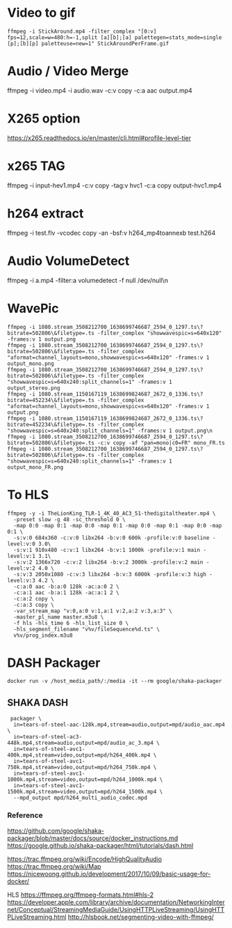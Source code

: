 # Video to gif
`ffmpeg -i StickAround.mp4 -filter_complex "[0:v] fps=12,scale=w=480:h=-1,split [a][b];[a] palettegen=stats_mode=single [p];[b][p] paletteuse=new=1" StickAroundPerFrame.gif`

# Audio / Video Merge
ffmpeg -i video.mp4 -i audio.wav -c:v copy -c:a aac output.mp4

# X265 option
https://x265.readthedocs.io/en/master/cli.html#profile-level-tier

# x265 TAG
ffmpeg -i input-hev1.mp4 -c:v copy -tag:v hvc1 -c:a copy output-hvc1.mp4

# h264 extract
ffmpeg -i test.flv -vcodec copy -an -bsf:v h264_mp4toannexb test.h264

# Audio VolumeDetect
ffmpeg -i a.mp4 -filter:a volumedetect -f null /dev/null\n

# WavePic
```
ffmpeg -i 1080.stream_3508212700_1638699746687_2594_0_1297.ts\?bitrate=502806\&filetype=.ts -filter_complex "showwavespic=s=640x120" -frames:v 1 output.png
ffmpeg -i 1080.stream_3508212700_1638699746687_2594_0_1297.ts\?bitrate=502806\&filetype=.ts -filter_complex "aformat=channel_layouts=mono,showwavespic=s=640x120" -frames:v 1 output_mono.png
ffmpeg -i 1080.stream_3508212700_1638699746687_2594_0_1297.ts\?bitrate=502806\&filetype=.ts -filter_complex "showwavespic=s=640x240:split_channels=1" -frames:v 1 output_stereo.png
ffmpeg -i 1080.stream_1150167119_1638699824687_2672_0_1336.ts\?bitrate=452234\&filetype=.ts -filter_complex "aformat=channel_layouts=mono,showwavespic=s=640x120" -frames:v 1 output.png
ffmpeg -i 1080.stream_1150167119_1638699824687_2672_0_1336.ts\?bitrate=452234\&filetype=.ts -filter_complex "showwavespic=s=640x240:split_channels=1" -frames:v 1 output.png\n
ffmpeg -i 1080.stream_3508212700_1638699746687_2594_0_1297.ts\?bitrate=502806\&filetype=.ts -c:v copy -af "pan=mono|c0=FR" mono_FR.ts
ffmpeg -i 1080.stream_3508212700_1638699746687_2594_0_1297.ts\?bitrate=502806\&filetype=.ts -filter_complex "showwavespic=s=640x240:split_channels=1" -frames:v 1 output_mono_FR.png
```

# To HLS
```
ffmpeg -y -i TheLionKing_TLR-1_4K_40_AC3_51-thedigitaltheater.mp4 \
  -preset slow -g 48 -sc_threshold 0 \
  -map 0:0 -map 0:1 -map 0:0 -map 0:1 -map 0:0 -map 0:1 -map 0:0 -map 0:1 \
  -s:v:0 684x360 -c:v:0 libx264 -b:v:0 600k -profile:v:0 baseline -level:v:0 3.0\
  -s:v:1 910x480 -c:v:1 libx264 -b:v:1 1000k -profile:v:1 main -level:v:1 3.1\
  -s:v:2 1366x720 -c:v:2 libx264 -b:v:2 3000k -profile:v:2 main -level:v:2 4.0 \
  -s:v:3 2050x1080 -c:v:3 libx264 -b:v:3 6000k -profile:v:3 high -level:v:3 4.2 \
  -c:a:0 aac -b:a:0 128k -ac:a:0 2 \
  -c:a:1 aac -b:a:1 128k -ac:a:1 2 \
  -c:a:2 copy \
  -c:a:3 copy \
  -var_stream_map "v:0,a:0 v:1,a:1 v:2,a:2 v:3,a:3" \
  -master_pl_name master.m3u8 \
  -f hls -hls_time 6 -hls_list_size 0 \
  -hls_segment_filename "v%v/fileSequence%d.ts" \
  v%v/prog_index.m3u8

```

# DASH Packager
```
docker run -v /host_media_path/:/media -it --rm google/shaka-packager
```

## SHAKA DASH 
```
 packager \
  in=tears-of-steel-aac-128k.mp4,stream=audio,output=mpd/audio_aac.mp4 \
  in=tears-of-steel-ac3-448k.mp4,stream=audio,output=mpd/audio_ac_3.mp4 \
  in=tears-of-steel-avc1-400k.mp4,stream=video,output=mpd/h264_400k.mp4 \
  in=tears-of-steel-avc1-750k.mp4,stream=video,output=mpd/h264_750k.mp4 \
  in=tears-of-steel-avc1-1000k.mp4,stream=video,output=mpd/h264_1000k.mp4 \
  in=tears-of-steel-avc1-1500k.mp4,stream=video,output=mpd/h264_1500k.mp4 \
  --mpd_output mpd/h264_multi_audio_codec.mpd
```


### Reference
https://github.com/google/shaka-packager/blob/master/docs/source/docker_instructions.md
https://google.github.io/shaka-packager/html/tutorials/dash.html
  
https://trac.ffmpeg.org/wiki/Encode/HighQualityAudio
https://trac.ffmpeg.org/wiki/Map
https://nicewoong.github.io/development/2017/10/09/basic-usage-for-docker/

HLS 
https://ffmpeg.org/ffmpeg-formats.html#hls-2
https://developer.apple.com/library/archive/documentation/NetworkingInternet/Conceptual/StreamingMediaGuide/UsingHTTPLiveStreaming/UsingHTTPLiveStreaming.html
http://hlsbook.net/segmenting-video-with-ffmpeg/
  

